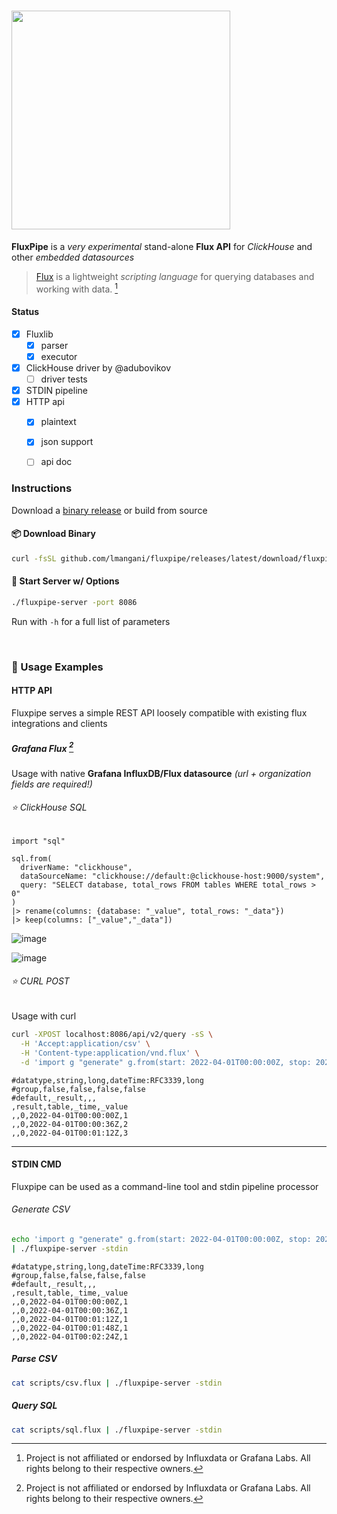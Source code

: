 # <img src="https://user-images.githubusercontent.com/1423657/162720189-976cc0cc-7511-4278-a942-9c4e7cc9148a.png" width=350 />

**FluxPipe** is a *very experimental* stand-alone **Flux API** for *ClickHouse* and other *embedded datasources*

> [Flux](https://github.com/influxdata/flux) is a lightweight *scripting language* for querying databases and working with data. [^1]

#### Status
- [x] Fluxlib
  - [x] parser
  - [x] executor
- [x] ClickHouse driver by @adubovikov
  - [ ] driver tests
- [x] STDIN pipeline
- [x] HTTP api
  - [x] plaintext
  - [x] json support
  - [ ] api doc


### Instructions
Download a [binary release](https://github.com/lmangani/fluxpipe/releases/) or build from source


#### 📦 Download Binary
```bash
curl -fsSL github.com/lmangani/fluxpipe/releases/latest/download/fluxpipe-server -O && chmod +x fluxpipe-server
```
#### 🔌 Start Server w/ Options
```bash
./fluxpipe-server -port 8086
```

Run with `-h` for a full list of parameters

<br>

### 🐛 Usage Examples
#### HTTP API
Fluxpipe serves a simple REST API loosely compatible with existing flux integrations and clients

##### Grafana Flux [^1]
Usage with native **Grafana InfluxDB/Flux datasource** _(url + organization fields are required!)_

###### ⭐ ClickHouse SQL
```
import "sql" 

sql.from(
  driverName: "clickhouse",
  dataSourceName: "clickhouse://default:@clickhouse-host:9000/system",
  query: "SELECT database, total_rows FROM tables WHERE total_rows > 0"
) 
|> rename(columns: {database: "_value", total_rows: "_data"})
|> keep(columns: ["_value","_data"])
```
![image](https://user-images.githubusercontent.com/1423657/162625425-15a92f34-562b-4e27-8832-7bc33a90b185.png)

![image](https://user-images.githubusercontent.com/1423657/162428332-77d869a2-d02b-443d-a3ef-3df1fbf899f6.png)

###### ⭐ CURL POST
Usage with curl

```bash
curl -XPOST localhost:8086/api/v2/query -sS \
  -H 'Accept:application/csv' \
  -H 'Content-type:application/vnd.flux' \
  -d 'import g "generate" g.from(start: 2022-04-01T00:00:00Z, stop: 2022-04-01T00:03:00Z, count: 3, fn: (n) => n)'
```
```flux
#datatype,string,long,dateTime:RFC3339,long
#group,false,false,false,false
#default,_result,,,
,result,table,_time,_value
,,0,2022-04-01T00:00:00Z,1
,,0,2022-04-01T00:00:36Z,2
,,0,2022-04-01T00:01:12Z,3
```

------

#### STDIN CMD
Fluxpipe can be used as a command-line tool and stdin pipeline processor

###### Generate CSV
```bash
echo 'import g "generate" g.from(start: 2022-04-01T00:00:00Z, stop: 2022-04-01T00:03:00Z, count: 5, fn: (n) => 1)' \
| ./fluxpipe-server -stdin
```
```csv
#datatype,string,long,dateTime:RFC3339,long
#group,false,false,false,false
#default,_result,,,
,result,table,_time,_value
,,0,2022-04-01T00:00:00Z,1
,,0,2022-04-01T00:00:36Z,1
,,0,2022-04-01T00:01:12Z,1
,,0,2022-04-01T00:01:48Z,1
,,0,2022-04-01T00:02:24Z,1
```
##### Parse CSV
```bash
cat scripts/csv.flux | ./fluxpipe-server -stdin
```
##### Query SQL
```bash
cat scripts/sql.flux | ./fluxpipe-server -stdin
```






[^1]: Project is not affiliated or endorsed by Influxdata or Grafana Labs. All rights belong to their respective owners.
